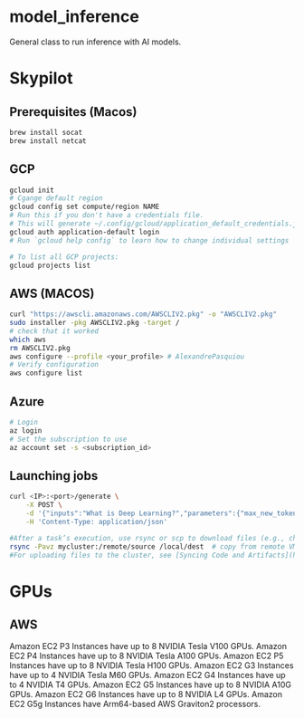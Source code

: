 # model_inference

General class to run inference with AI models.

# Skypilot

## Prerequisites (Macos)

```bash
brew install socat
brew install netcat
```

## GCP

```bash
gcloud init
# Cgange default region
gcloud config set compute/region NAME
# Run this if you don't have a credentials file.
# This will generate ~/.config/gcloud/application_default_credentials.json.
gcloud auth application-default login
# Run `gcloud help config` to learn how to change individual settings

# To list all GCP projects:
gcloud projects list

```

## AWS (MACOS)

```bash
curl "https://awscli.amazonaws.com/AWSCLIV2.pkg" -o "AWSCLIV2.pkg"
sudo installer -pkg AWSCLIV2.pkg -target /
# check that it worked
which aws
rm AWSCLIV2.pkg
aws configure --profile <your_profile> # AlexandrePasquiou
# Verify configuration
aws configure list
```

## Azure

```bash
# Login
az login
# Set the subscription to use
az account set -s <subscription_id>
```

## Launching jobs

```bash
curl <IP>:<port>/generate \
    -X POST \
    -d '{"inputs":"What is Deep Learning?","parameters":{"max_new_tokens":20}}' \
    -H 'Content-Type: application/json'
```

```bash
#After a task’s execution, use rsync or scp to download files (e.g., checkpoints):
rsync -Pavz mycluster:/remote/source /local/dest  # copy from remote VM
#For uploading files to the cluster, see [Syncing Code and Artifacts](https://skypilot.readthedocs.io/en/latest/examples/syncing-code-artifacts.html#sync-code-artifacts).
```

# GPUs

## AWS

Amazon EC2 P3 Instances have up to 8 NVIDIA Tesla V100 GPUs.
Amazon EC2 P4 Instances have up to 8 NVIDIA Tesla A100 GPUs.
Amazon EC2 P5 Instances have up to 8 NVIDIA Tesla H100 GPUs.
Amazon EC2 G3 Instances have up to 4 NVIDIA Tesla M60 GPUs.
Amazon EC2 G4 Instances have up to 4 NVIDIA T4 GPUs.
Amazon EC2 G5 Instances have up to 8 NVIDIA A10G GPUs.
Amazon EC2 G6 Instances have up to 8 NVIDIA L4 GPUs.
Amazon EC2 G5g Instances have Arm64-based AWS Graviton2 processors.
